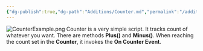 ```yaml
---
{"dg-publish":true,"dg-path":"Additions/Counter.md","permalink":"/additions/counter/","noteIcon":""}
---
```


![CounterExample.png](/img/user/img/CounterExample.png)
Counter is a very simple script. It tracks count of whatever you want. There are methods **Plus()** and **Minus()**. When reaching the count set in the **Counter**, it invokes the **On Counter Event**.